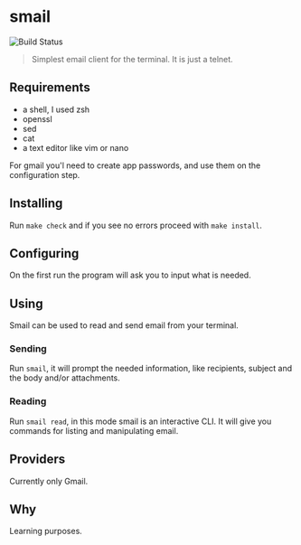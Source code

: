 # smail

![Build Status](https://img.shields.io/travis/blmayer/smail/master.svg?label=shellcheck)

> Simplest email client for the terminal. It is just a telnet.


## Requirements

- a shell, I used zsh
- openssl
- sed
- cat
- a text editor like vim or nano

For gmail you'l need to create app passwords, and use them on the
configuration step.


## Installing

Run `make check` and if you see no errors proceed with `make install`.


## Configuring

On the first run the program will ask you to input what is
needed.


## Using

Smail can be used to read and send email from your terminal.


### Sending

Run `smail`, it will prompt the needed information, like recipients,
subject and the body and/or attachments.


### Reading

Run `smail read`, in this mode smail is an interactive CLI. It will give
you commands for listing and manipulating email.


## Providers

Currently only Gmail.


## Why

Learning purposes.
